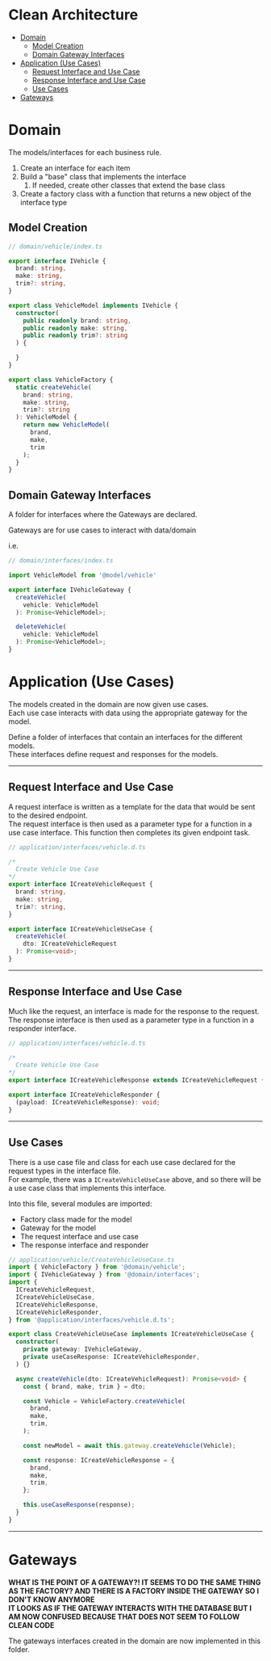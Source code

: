 <h1>Clean Architecture</h1>

- [Domain](#domain)
  - [Model Creation](#model-creation)
  - [Domain Gateway Interfaces](#domain-gateway-interfaces)
- [Application (Use Cases)](#application-use-cases)
  - [Request Interface and Use Case](#request-interface-and-use-case)
  - [Response Interface and Use Case](#response-interface-and-use-case)
  - [Use Cases](#use-cases)
- [Gateways](#gateways)

# Domain
The models/interfaces for each business rule.

1. Create an interface for each item
2. Build a "base" class that implements the interface
   1. If needed, create other classes that extend the base class
3. Create a factory class with a function that returns a new object of the interface type

## Model Creation
``` ts
// domain/vehicle/index.ts

export interface IVehicle {
  brand: string,
  make: string,
  trim?: string,
}

export class VehicleModel implements IVehicle {
  constructor(
    public readonly brand: string,
    public readonly make: string,
    public readonly trim?: string
  ) {

  }
}

export class VehicleFactory {
  static createVehicle(
    brand: string,
    make: string,
    trim?: string
  ): VehicleModel {
    return new VehicleModel(
      brand,
      make,
      trim
    );
  }
}
```

## Domain Gateway Interfaces
A folder for interfaces where the Gateways are declared.

Gateways are for use cases to interact with data/domain

i.e.

``` ts
// domain/interfaces/index.ts

import VehicleModel from '@model/vehicle'

export interface IVehicleGateway {
  createVehicle(
    vehicle: VehicleModel
  ): Promise<VehicleModel>;

  deleteVehicle(
    vehicle: VehicleModel
  ): Promise<VehicleModel>;
}
```

# Application (Use Cases)
The models created in the domain are now given use cases.  
Each use case interacts with data using the appropriate gateway for the model.

Define a folder of interfaces that contain an interfaces for the different models.  
These interfaces define request and responses for the models.  

---

## Request Interface and Use Case
A request interface is written as a template for the data that would be sent to the desired endpoint.  
The request interface is then used as a parameter type for a function in a use case interface. This function then completes its given endpoint task. 

``` ts
// application/interfaces/vehicle.d.ts

/*
  Create Vehicle Use Case
*/
export interface ICreateVehicleRequest {
  brand: string,
  make: string,
  trim?: string,
}

export interface ICreateVehicleUseCase {
  createVehicle(
    dto: ICreateVehicleRequest
  ): Promise<void>;
}
```

---

## Response Interface and Use Case
Much like the request, an interface is made for the response to the request.  
The response interface is then used as a parameter type in a function in a responder interface.

``` ts
// application/interfaces/vehicle.d.ts

/*
  Create Vehicle Use Case
*/
export interface ICreateVehicleResponse extends ICreateVehicleRequest {}

export interface ICreateVehicleResponder {
  (payload: ICreateVehicleResponse): void;
}
```

---

## Use Cases
There is a use case file and class for each use case declared for the request types in the interface file.  
For example, there was a `ICreateVehicleUseCase` above, and so there will be a use case class that implements this interface.  

Into this file, several modules are imported: 
- Factory class made for the model
- Gateway for the model
- The request interface and use case
- The response interface and responder

``` ts
// application/vehicle/CreateVehicleUseCase.ts
import { VehicleFactory } from '@domain/vehicle';
import { IVehicleGateway } from '@domain/interfaces';
import {
  ICreateVehicleRequest,  
  ICreateVehicleUseCase,
  ICreateVehicleResponse,
  ICreateVehicleResponder,
} from '@application/interfaces/vehicle.d.ts';

export class CreateVehicleUseCase implements ICreateVehicleUseCase {
  constructor(
    private gateway: IVehicleGateway,
    private useCaseResponse: ICreateVehicleResponder,
  ) {}

  async createVehicle(dto: ICreateVehicleRequest): Promise<void> {
    const { brand, make, trim } = dto;

    const Vehicle = VehicleFactory.createVehicle(
      brand,
      make,
      trim,
    );

    const newModel = await this.gateway.createVehicle(Vehicle);

    const response: ICreateVehicleResponse = {
      brand,
      make,
      trim,
    };

    this.useCaseResponse(response);
  }
}
```

---

# Gateways

**WHAT IS THE POINT OF A GATEWAY?! IT SEEMS TO DO THE SAME THING AS THE FACTORY? AND THERE IS A FACTORY INSIDE THE GATEWAY SO I DON'T KNOW ANYMORE**  
**IT LOOKS AS IF THE GATEWAY INTERACTS WITH THE DATABASE BUT I AM NOW CONFUSED BECAUSE THAT DOES NOT SEEM TO FOLLOW CLEAN CODE**

The gateways interfaces created in the domain are now implemented in this folder. 

